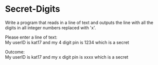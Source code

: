 # Secret-Digits

Write	a	program	that	reads	in	a	line	of	text	and	outputs	the	line	with	all	the	digits	in	all	integer	numbers	replaced	with	'x'.

Please	enter	a	line	of	text: \
My	userID	is	kat17	and	my	4	digit	pin	is	1234	which	is a	secret

Outcome: \
My	userID	is	kat17	and	my	x	digit	pin	is	xxxx	which	is a	secret
